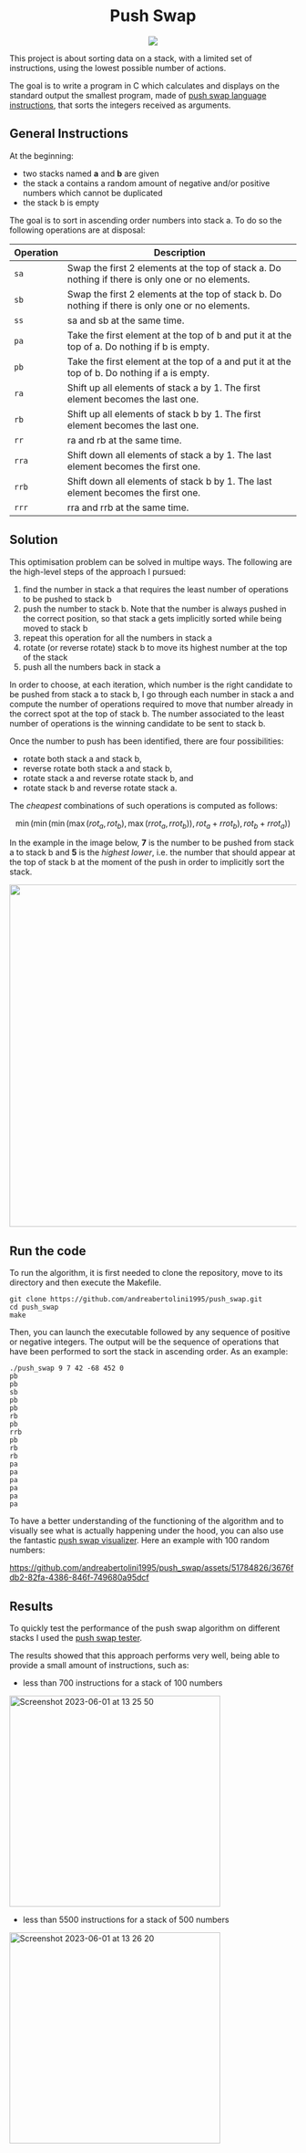 <h1 align="center"> Push Swap</h1>

<p align="center">
  <img src="https://github.com/andreabertolini1995/push_swap/assets/51784826/14613e8c-635e-48ff-bc25-6d5f99c28b55" />
</p>

This project is about sorting data on a stack, with a limited set of instructions, using the lowest possible number of actions. 

The goal is to write a program in C which calculates and displays on the standard output the smallest program, made of [push swap language instructions](#general-instructions),
that sorts the integers received as arguments.

## General Instructions
At the beginning:
* two stacks named **a** and **b** are given
* the stack a contains a random amount of negative and/or positive numbers which cannot be duplicated
* the stack b is empty
    
The goal is to sort in ascending order numbers into stack a. To do so the following operations are at disposal:

| Operation | Description |
| ----------- | ----------- |
| `sa` | Swap the first 2 elements at the top of stack a. Do nothing if there is only one or no elements. |
| `sb` | Swap the first 2 elements at the top of stack b. Do nothing if there is only one or no elements. |
| `ss` | sa and sb at the same time. |
| `pa` | Take the first element at the top of b and put it at the top of a. Do nothing if b is empty. |
| `pb` | Take the first element at the top of a and put it at the top of b. Do nothing if a is empty. |
| `ra` | Shift up all elements of stack a by 1. The first element becomes the last one. |
| `rb` | Shift up all elements of stack b by 1. The first element becomes the last one. |
| `rr` | ra and rb at the same time. |
| `rra`| Shift down all elements of stack a by 1. The last element becomes the first one. |
| `rrb`| Shift down all elements of stack b by 1. The last element becomes the first one. |
| `rrr`| rra and rrb at the same time. | 

## Solution
This optimisation problem can be solved in multipe ways. The following are the high-level steps of the approach I pursued:
1. find the number in stack a that requires the least number of operations to be pushed to stack b
2. push the number to stack b. Note that the number is always pushed in the correct position, so that stack a gets implicitly sorted while being moved to stack b
3. repeat this operation for all the numbers in stack a
4. rotate (or reverse rotate) stack b to move its highest number at the top of the stack
5. push all the numbers back in stack a

In order to choose, at each iteration, which number is the right candidate to be pushed from stack a to stack b, I go through each number in stack a and compute the number of operations required to move that number already in the correct spot at the top of stack b. The number associated to the least number of operations is the winning candidate to be sent to stack b.

Once the number to push has been identified, there are four possibilities:
* rotate both stack a and stack b,
* reverse rotate both stack a and stack b,
* rotate stack a and reverse rotate stack b, and
* rotate stack b and reverse rotate stack a.

The *cheapest* combinations of such operations is computed as follows:

$$ \min(
      \min(
         \min(
            \max(rot_a, rot_b),
            \max(rrot_a, rrot_b)
            ),
         rot_a + rrot_b
         ),
      rot_b + rrot_a
      )
   ) $$
   
In the example in the image below, **7** is the number to be pushed from stack a to stack b and **5** is the *highest lower*, i.e. the number that should appear at the top of stack b at the moment of the push in order to implicitly sort the stack. 

<p align="center">
  <img src="https://github.com/andreabertolini1995/push_swap/assets/51784826/ab3ea202-0747-4123-8a6e-9b5b155a66ab" width="600" />
</p>

## Run the code

To run the algorithm, it is first needed to clone the repository, move to its directory and then execute the Makefile.
```
git clone https://github.com/andreabertolini1995/push_swap.git
cd push_swap
make
```

Then, you can launch the executable followed by any sequence of positive or negative integers. The output will be the sequence of operations that have been performed to sort the stack in ascending order. As an example:
```
./push_swap 9 7 42 -68 452 0
pb
pb
sb
pb
pb
rb
pb
rrb
pb
rb
rb
pa
pa
pa
pa
pa
pa
```

To have a better understanding of the functioning of the algorithm and to visually see what is actually happening under the hood, you can also use the fantastic [push swap visualizer](https://github.com/o-reo/push_swap_visualizer). Here an example with 100 random numbers:

https://github.com/andreabertolini1995/push_swap/assets/51784826/3676fdb2-82fa-4386-846f-749680a95dcf

## Results

To quickly test the performance of the push swap algorithm on different stacks I used the [push swap tester](https://github.com/louisabricot/push_swap_tester).

The results showed that this approach performs very well, being able to provide a small amount of instructions, such as: 

* less than 700 instructions for a stack of 100 numbers 

<img width="370" alt="Screenshot 2023-06-01 at 13 25 50" src="https://github.com/andreabertolini1995/push_swap/assets/51784826/9d91947f-6903-46fe-a440-a821ce336e75">


* less than 5500 instructions for a stack of 500 numbers

<img width="370" alt="Screenshot 2023-06-01 at 13 26 20" src="https://github.com/andreabertolini1995/push_swap/assets/51784826/f846db86-18d9-4cb5-b75f-f975282df270">

